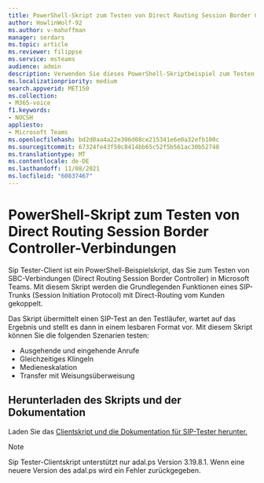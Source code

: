```yaml
---
title: PowerShell-Skript zum Testen von Direct Routing Session Border Controller-Verbindungen
author: HowlinWolf-92
ms.author: v-mahoffman
manager: serdars
ms.topic: article
ms.reviewer: filippse
ms.service: msteams
audience: admin
description: Verwenden Sie dieses PowerShell-Skriptbeispiel zum Testen von Direct Routing Session Border Controller-Verbindungen in Microsoft Teams.
ms.localizationpriority: medium
search.appverid: MET150
ms.collection:
- M365-voice
f1.keywords:
- NOCSH
appliesto:
- Microsoft Teams
ms.openlocfilehash: bd2d0aa4a22e306d08ce215341e6e0a32efb100c
ms.sourcegitcommit: 67324fe43f50c8414bb65c52f5b561ac30b52748
ms.translationtype: MT
ms.contentlocale: de-DE
ms.lasthandoff: 11/08/2021
ms.locfileid: "60837467"
---
```

# <a name="powershell-script-to-test-direct-routing-session-border-controller-connections"></a>PowerShell-Skript zum Testen von Direct Routing Session Border Controller-Verbindungen

Sip Tester-Client ist ein PowerShell-Beispielskript, das Sie zum Testen von SBC-Verbindungen (Direct Routing Session Border Controller) in Microsoft Teams. Mit diesem Skript werden die Grundlegenden Funktionen eines SIP-Trunks (Session Initiation Protocol) mit Direct-Routing vom Kunden gekoppelt.

Das Skript übermittelt einen SIP-Test an den Testläufer, wartet auf das Ergebnis und stellt es dann in einem lesbaren Format vor. Mit diesem Skript können Sie die folgenden Szenarien testen:

- Ausgehende und eingehende Anrufe
- Gleichzeitiges Klingeln
- Medieneskalation
- Transfer mit Weisungsüberweisung

## <a name="download-the-script-and-documentation"></a>Herunterladen des Skripts und der Dokumentation

Laden Sie das [Clientskript und die Dokumentation für SIP-Tester herunter.](https://github.com/MicrosoftDocs/OfficeDocs-SkypeForBusiness/blob/live/Teams/downloads/sip-tester-client/siptesterclient.zip?raw=true)

  > [!NOTE]
  > Sip Tester-Clientskript unterstützt nur adal.ps Version 3.19.8.1. Wenn eine neuere Version des adal.ps wird ein Fehler zurückgegeben.
  
  
